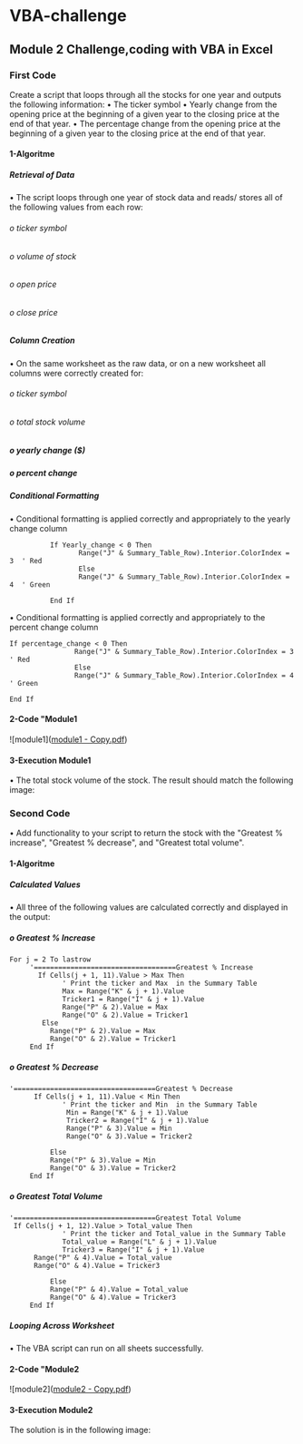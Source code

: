 # VBA-challenge
## Module 2 Challenge,coding with VBA in Excel
### First Code 
Create a script that loops through all the stocks for one year and outputs the following information:
•	The ticker symbol
•	Yearly change from the opening price at the beginning of a given year to the closing price at the end of that year.
•	The percentage change from the opening price at the beginning of a given year to the closing price at the end of that year.
#### 1-Algoritme 
 ##### Retrieval of Data 
•	The script loops through one year of stock data and reads/ stores all of the following values from each row:
 ###### o	ticker symbol 
 ###### o	volume of stock 
 ###### o	open price 
 ###### o close price 
 ##### Column Creation 
 •	On the same worksheet as the raw data, or on a new worksheet all columns were correctly created for:
 ###### o	ticker symbol 
  ###### o	total stock volume 
   ##### o	yearly change ($) 	
   ##### o percent change 
 ##### Conditional Formatting 
•	Conditional formatting is applied correctly and appropriately to the yearly change column 
```            
          If Yearly_change < 0 Then
                 Range("J" & Summary_Table_Row).Interior.ColorIndex = 3  ' Red
                 Else
                 Range("J" & Summary_Table_Row).Interior.ColorIndex = 4  ' Green

          End If
``` 
      
•	Conditional formatting is applied correctly and appropriately to the percent change column
 ```
If percentage_change < 0 Then
                 Range("J" & Summary_Table_Row).Interior.ColorIndex = 3  ' Red
                 Else
                 Range("J" & Summary_Table_Row).Interior.ColorIndex = 4  ' Green

 End If
```
#### 2-Code "Module1
![module1]([module1 - Copy.pdf](https://github.com/fahr-khadija/VBA-challenge/blob/main/module1%20-%20Copy.pdf))
#### 3-Execution Module1
•	The total stock volume of the stock. The result should match the following image:
### Second Code 
•	Add functionality to your script to return the stock with the "Greatest % increase", "Greatest % decrease", and "Greatest total volume". 
#### 1-Algoritme 
##### Calculated Values 
•	All three of the following values are calculated correctly and displayed in the output:
 ##### o	Greatest % Increase 
```
For j = 2 To lastrow
     '===================================Greatest % Increase
       If Cells(j + 1, 11).Value > Max Then
             ' Print the ticker and Max  in the Summary Table
             Max = Range("K" & j + 1).Value
             Tricker1 = Range("I" & j + 1).Value
             Range("P" & 2).Value = Max
             Range("O" & 2).Value = Tricker1
        Else
          Range("P" & 2).Value = Max
          Range("O" & 2).Value = Tricker1
     End If
```
##### o	Greatest % Decrease 
```
'===================================Greatest % Decrease
      If Cells(j + 1, 11).Value < Min Then
             ' Print the ticker and Min  in the Summary Table
              Min = Range("K" & j + 1).Value
              Tricker2 = Range("I" & j + 1).Value
              Range("P" & 3).Value = Min
              Range("O" & 3).Value = Tricker2
                        
          Else
          Range("P" & 3).Value = Min
          Range("O" & 3).Value = Tricker2
     End If
```
##### o	Greatest Total Volume 
```
'===================================Greatest Total Volume 
 If Cells(j + 1, 12).Value > Total_value Then
             ' Print the ticker and Total_value in the Summary Table
             Total_value = Range("L" & j + 1).Value
             Tricker3 = Range("I" & j + 1).Value
      Range("P" & 4).Value = Total_value
      Range("O" & 4).Value = Tricker3
                        
          Else
          Range("P" & 4).Value = Total_value
          Range("O" & 4).Value = Tricker3
     End If
```

##### Looping Across Worksheet 
•	The VBA script can run on all sheets successfully.
#### 2-Code "Module2
![module2]([module2 - Copy.pdf](https://github.com/fahr-khadija/VBA-challenge/blob/main/module2%20-%20Copy.pdf))
#### 3-Execution Module2
  The solution is  in the following image:
  



  
